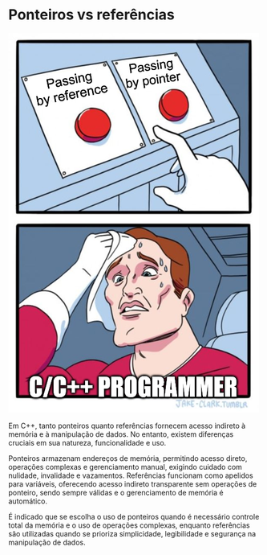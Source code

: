 # Ponteiros vs referências

![_](assets/pointers_vs_reference_joke.png)

Em C++, tanto ponteiros quanto referências fornecem acesso indireto à memória e à manipulação de dados. No entanto, existem diferenças cruciais em sua natureza, funcionalidade e uso.

Ponteiros armazenam endereços de memória, permitindo acesso direto, operações complexas e gerenciamento manual, exigindo cuidado com nulidade, invalidade e vazamentos. Referências funcionam como apelidos para variáveis, oferecendo acesso indireto transparente sem operações de ponteiro, sendo sempre válidas e o gerenciamento de memória é automático.

É indicado que se escolha o uso de ponteiros quando é necessário controle total da memória e o uso de operações complexas, enquanto referências são utilizadas quando se prioriza simplicidade, legibilidade e segurança na manipulação de dados.
